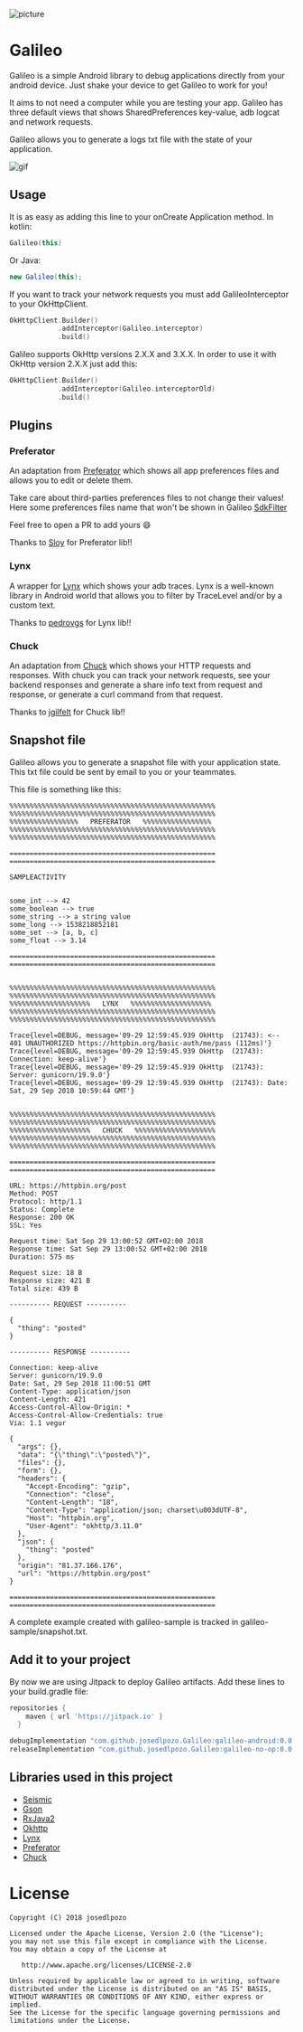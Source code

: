 ![picture](media/galileo-80px.png)

# Galileo

Galileo is a simple Android library to debug applications directly from your android device. Just shake your device to get Galileo to work for you!

It aims to not need a computer while you are testing your app. Galileo has three default views that shows SharedPreferences key-value, adb logcat and network requests.

Galileo allows you to generate a logs txt file with the state of your application.

![gif](media/galileo.gif=215x382)

## Usage

It is as easy as adding this line to your onCreate Application method. In kotlin:

```kotlin
Galileo(this)
```

Or Java:

```java
new Galileo(this);
```

If you want to track your network requests you must add GalileoInterceptor to your OkHttpClient.

```kotlin
OkHttpClient.Builder()
            .addInterceptor(Galileo.interceptor)
            .build()
```

Galileo supports OkHttp versions 2.X.X and 3.X.X. In order to use it with OkHttp version 2.X.X just add this:
```kotlin
OkHttpClient.Builder()
            .addInterceptor(Galileo.interceptorOld)
            .build()
```

## Plugins

### Preferator

An adaptation from [Preferator] which shows all app preferences files and allows you to edit or delete them.

Take care about third-parties preferences files to not change their values! Here some preferences files name that won't be shown in Galileo [SdkFilter] 

Feel free to open a PR to add yours 😄

Thanks to [Sloy] for Preferator lib!!

### Lynx

A wrapper for [Lynx] which shows your adb traces. Lynx is a well-known library in Android world that allows you to filter by TraceLevel and/or by a custom text.

Thanks to [pedrovgs] for Lynx lib!!

### Chuck

An adaptation from [Chuck] which shows your HTTP requests and responses. With chuck you can track your network requests, see your backend responses and generate a share info text from request and response, or generate a curl command from that request.

Thanks to [jgilfelt] for Chuck lib!!

## Snapshot file
Galileo allows you to generate a snapshot file with your application state. This txt file could be sent by email to you or your teammates.

This file is something like this:

```text
%%%%%%%%%%%%%%%%%%%%%%%%%%%%%%%%%%%%%%%%%%%%%%%%%%%
%%%%%%%%%%%%%%%%%%%%%%%%%%%%%%%%%%%%%%%%%%%%%%%%%%%
%%%%%%%%%%%%%%%%%   PREFERATOR   %%%%%%%%%%%%%%%%%
%%%%%%%%%%%%%%%%%%%%%%%%%%%%%%%%%%%%%%%%%%%%%%%%%%%
%%%%%%%%%%%%%%%%%%%%%%%%%%%%%%%%%%%%%%%%%%%%%%%%%%%

===================================================
===================================================

SAMPLEACTIVITY 


some_int --> 42
some_boolean --> true
some_string --> a string value
some_long --> 1538218852181
some_set --> [a, b, c]
some_float --> 3.14

===================================================
===================================================


%%%%%%%%%%%%%%%%%%%%%%%%%%%%%%%%%%%%%%%%%%%%%%%%%%%
%%%%%%%%%%%%%%%%%%%%%%%%%%%%%%%%%%%%%%%%%%%%%%%%%%%
%%%%%%%%%%%%%%%%%%%%   LYNX   %%%%%%%%%%%%%%%%%%%%
%%%%%%%%%%%%%%%%%%%%%%%%%%%%%%%%%%%%%%%%%%%%%%%%%%%
%%%%%%%%%%%%%%%%%%%%%%%%%%%%%%%%%%%%%%%%%%%%%%%%%%%

Trace{level=DEBUG, message='09-29 12:59:45.939 OkHttp  (21743): <-- 401 UNAUTHORIZED https://httpbin.org/basic-auth/me/pass (112ms)'}
Trace{level=DEBUG, message='09-29 12:59:45.939 OkHttp  (21743): Connection: keep-alive'}
Trace{level=DEBUG, message='09-29 12:59:45.939 OkHttp  (21743): Server: gunicorn/19.9.0'}
Trace{level=DEBUG, message='09-29 12:59:45.939 OkHttp  (21743): Date: Sat, 29 Sep 2018 10:59:44 GMT'}


%%%%%%%%%%%%%%%%%%%%%%%%%%%%%%%%%%%%%%%%%%%%%%%%%%%
%%%%%%%%%%%%%%%%%%%%%%%%%%%%%%%%%%%%%%%%%%%%%%%%%%%
%%%%%%%%%%%%%%%%%%%%   CHUCK   %%%%%%%%%%%%%%%%%%%%
%%%%%%%%%%%%%%%%%%%%%%%%%%%%%%%%%%%%%%%%%%%%%%%%%%%
%%%%%%%%%%%%%%%%%%%%%%%%%%%%%%%%%%%%%%%%%%%%%%%%%%%

===================================================
===================================================

URL: https://httpbin.org/post
Method: POST
Protocol: http/1.1
Status: Complete
Response: 200 OK
SSL: Yes

Request time: Sat Sep 29 13:00:52 GMT+02:00 2018
Response time: Sat Sep 29 13:00:52 GMT+02:00 2018
Duration: 575 ms

Request size: 18 B
Response size: 421 B
Total size: 439 B

---------- REQUEST ----------

{
  "thing": "posted"
}

---------- RESPONSE ----------

Connection: keep-alive
Server: gunicorn/19.9.0
Date: Sat, 29 Sep 2018 11:00:51 GMT
Content-Type: application/json
Content-Length: 421
Access-Control-Allow-Origin: *
Access-Control-Allow-Credentials: true
Via: 1.1 vegur

{
  "args": {},
  "data": "{\"thing\":\"posted\"}",
  "files": {},
  "form": {},
  "headers": {
    "Accept-Encoding": "gzip",
    "Connection": "close",
    "Content-Length": "18",
    "Content-Type": "application/json; charset\u003dUTF-8",
    "Host": "httpbin.org",
    "User-Agent": "okhttp/3.11.0"
  },
  "json": {
    "thing": "posted"
  },
  "origin": "81.37.166.176",
  "url": "https://httpbin.org/post"
}

===================================================
===================================================
```

A complete example created with galileo-sample is tracked in galileo-sample/snapshot.txt.

## Add it to your project

By now we are using Jitpack to deploy Galileo artifacts. Add these lines to your build.gradle file:

```groovy
repositories {
    maven { url 'https://jitpack.io' }
  }
```

```groovy
debugImplementation "com.github.josedlpozo.Galileo:galileo-android:0.0.4"
releaseImplementation "com.github.josedlpozo.Galileo:galileo-no-op:0.0.4"
```

## Libraries used in this project

* [Seismic]
* [Gson]
* [RxJava2]
* [Okhttp]
* [Lynx]
* [Preferator]
* [Chuck]


# License

    Copyright (C) 2018 josedlpozo

    Licensed under the Apache License, Version 2.0 (the "License");
    you may not use this file except in compliance with the License.
    You may obtain a copy of the License at

       http://www.apache.org/licenses/LICENSE-2.0

    Unless required by applicable law or agreed to in writing, software
    distributed under the License is distributed on an "AS IS" BASIS,
    WITHOUT WARRANTIES OR CONDITIONS OF ANY KIND, either express or implied.
    See the License for the specific language governing permissions and
    limitations under the License.
    
[Seismic]: https://github.com/square/seismic
[Gson]: https://github.com/google/gson
[RxJava2]: https://github.com/ReactiveX/RxJava
[Okhttp]: https://github.com/square/okhttp
[Lynx]: https://github.com/pedrovgs/Lynx
[Preferator]: https://github.com/Sloy/preferator
[Chuck]: https://github.com/jgilfelt/chuck
[Sloy]: https://github.com/Sloy
[SdkFilter]: https://github.com/josedlpozo/Galileo/blob/master/galileo/src/main/java/com/josedlpozo/galileo/preferator/SdkFilter.kt
[pedrovgs]: https://github.com/pedrovgs
[jgilfelt]: https://github.com/jgilfelt
